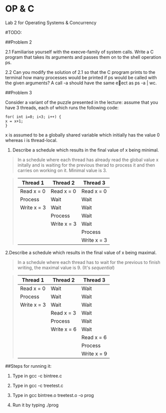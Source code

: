 # OP & C
Lab 2 for Operating Systems &amp; Concurrency 

#TODO:


##Problem 2

2.1 Familiarise yourself with the execve-family of system calls. Write a C program that
takes its arguments and passes them on to the shell operation ps.

2.2 Can you modify the solution of 2.1 so that the C program prints to the terminal how
many processes would be printed if ps would be called with the given arguments? A
call <your executable> -a should have the same eect as ps -a | wc.

##Problem 3

Consider a variant of the puzzle presented in the lecture: assume that you have 3
threads, each of which runs the following code:
```
for( int i=0; i<3; i++) {
x = x+1;
}
``` 
x is assumed to be a globally shared variable which initially has the value 0 whereas i
is thread-local.

1. Describe a schedule which results in the final value of x being minimal. 

>In a schedule where each thread has already read the global value x initally and is waiting for the previous therad to process it and then carries on working on it. Minimal value is 3.  

> | Thread 1    | Thread 2    | Thread 3    |
> |-------------|-------------|-------------|
> | Read x = 0  | Read x = 0  | Read x = 0  |
> | Process     | Wait        | Wait        |
> | Write x = 3 | Wait        | Wait        |
> |             | Process     | Wait        |
> |             | Write x = 3 | Wait        |
> |             |             | Process     |
> |             |             | Write x = 3 |


 2.Describe a schedule which results in the final value of x being maximal.

>In a schedule where each thread has to wait for the previous to finish writing, the maximal value is 9. (It's _sequential_) 

> | Thread 1    | Thread 2    | Thread 3    |
> |-------------|-------------|-------------|
> | Read x = 0  | Wait        | Wait        |
> | Process     | Wait        | Wait        |
> | Write x = 3 | Wait        | Wait        |
> |             | Read x = 3  | Wait        |
> |             | Process     | Wait        |
> |             | Write x = 6 | Wait        |
> |             |             | Read x = 6  |
> |             |             | Process     | 
> |             |             | Write x = 9 |

##Steps for running it:

1. Type in gcc -c bintree.c
 
2. Type in gcc -c treetest.c 

3. Type in gcc bintree.o treetest.o -o prog

4. Run it by typing ./prog
